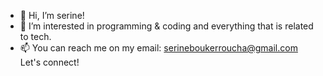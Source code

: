 - 👋 Hi, I’m serine!
- 👀 I’m interested in programming & coding and everything that is related to tech.
- 📫 You can reach me on my email: serineboukerroucha@gmail.com
Let's connect!

<!---
serbkr/serbkr is a ✨ special ✨ repository because its `README.md` (this file) appears on your GitHub profile.
You can click the Preview link to take a look at your changes.
--->
